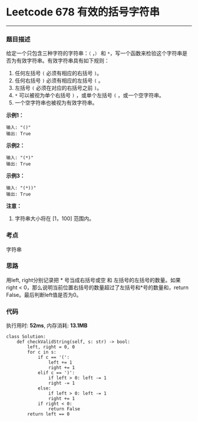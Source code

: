 # Leetcode 678 有效的括号字符串
***
### 题目描述
给定一个只包含三种字符的字符串：`（` ，`）` 和 `*`，写一个函数来检验这个字符串是否为有效字符串。有效字符串具有如下规则：

1. 任何左括号 `(` 必须有相应的右括号 `)`。
2. 任何右括号 `)` 必须有相应的左括号 `(` 。
3. 左括号 `(` 必须在对应的右括号之前 `)`。
4. `*` 可以被视为单个右括号 `)` ，或单个左括号 `(` ，或一个空字符串。
5. 一个空字符串也被视为有效字符串。

**示例1：**

	输入: "()"
	输出: True

**示例2：**

	输入: "(*)"
	输出: True

**示例3：**

	输入: "(*))"
	输出: True
	
**注意：**

1. 字符串大小将在 [1，100] 范围内。

### 考点

字符串

### 思路

用left, right分别记录把 * 号当成右括号或空 和 左括号的左括号的数量。如果right < 0，那么说明当前位置右括号的数量超过了左括号和*号的数量和，return False。最后判断left值是否为0。

### 代码
执行用时: **52ms**, 内存消耗: **13.1MB**

```
class Solution:
    def checkValidString(self, s: str) -> bool:
        left, right = 0, 0
        for c in s:
            if c == '(':
                left += 1
                right += 1
            elif c == ')':
                if left > 0: left -= 1
                right -= 1
            else:
                if left > 0: left -= 1
                right += 1
            if right < 0:
                return False
        return left == 0
```
